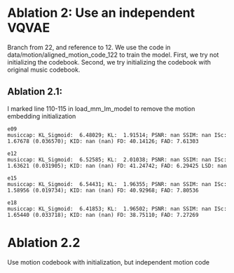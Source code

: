 # Ablation 2: Use an independent VQVAE
Branch from 22, and reference to  12. We use the code in data/motion/aligned_motion_code_122
to train the model. First, we try not initializing the codebook. Second, we try initializing the codebook
with original music codebook.

## Ablation 2.1:
I marked line 110-115 in load_mm_lm_model to remove the motion embedding initialization

    e09
    musiccap: KL_Sigmoid:  6.48029; KL:  1.91514; PSNR: nan SSIM: nan ISc:  1.67678 (0.036570); KID: nan (nan) FD: 40.14126; FAD: 7.61303

    e12
    musiccap: KL_Sigmoid:  6.52585; KL:  2.01038; PSNR: nan SSIM: nan ISc:  1.63621 (0.031905); KID: nan (nan) FD: 41.24742; FAD: 6.29425 LSD: nan

    e15
    musiccap: KL_Sigmoid:  6.54431; KL:  1.96355; PSNR: nan SSIM: nan ISc:  1.58956 (0.019734); KID: nan (nan) FD: 40.92968; FAD: 7.80536

    e18
    musiccap: KL_Sigmoid:  6.41853; KL:  1.96502; PSNR: nan SSIM: nan ISc:  1.65440 (0.033718); KID: nan (nan) FD: 38.75110; FAD: 7.27269




# Ablation 2.2
Use motion codebook with initialization, but independent motion code
